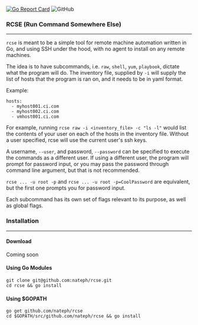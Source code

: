 [![Go Report Card](https://goreportcard.com/badge/github.com/nateph/rcse)](https://goreportcard.com/report/github.com/nateph/rcse ) ![GitHub](https://img.shields.io/github/license/nateph/rcse)
### RCSE (Run Command Somewhere Else)
***
`rcse` is meant to be a simple tool for remote machine automation written in Go, and using SSH under the hood, with no agent to install on any remote machines.

The idea is to have subcommands, i.e. `raw`, `shell`, `yum`, `playbook`, dictate what the program will do. The inventory file, supplied by `-i` will supply the list of hosts that the program is ran on, and it needs to be in yaml format. 

Example: 
```
hosts:
  - myhost001.ci.com
  - myhost002.ci.com
  - vmhost001.ci.com
```

For example, running `rcse raw -i <inventory_file> -c "ls -l"` would list the contents of your user on each of the hosts in the inventory file. Without a user specified, rcse will use the current user's ssh keys. 

A username, `--user`, and password, `--password` can be specified to execute the commands as a different user.
If using a different user, the program will prompt for password input, or you may pass the password through command line argument, but that is not recommended. 

`rcse ... -u root -p` and `rcse ... -u root -p=CoolPassword` are equivalent, but the first one prompts you for password input.

Each subcommand has its own set of flags relevant to its purpose, as well as global flags.

### Installation 
***
#### Download
Coming soon 
#### Using Go Modules
```
git clone git@github.com:nateph/rcse.git
cd rcse && go install
```
#### Using $GOPATH
```
go get github.com/nateph/rcse
cd $GOPATH/src/github.com/nateph/rcse && go install
```
